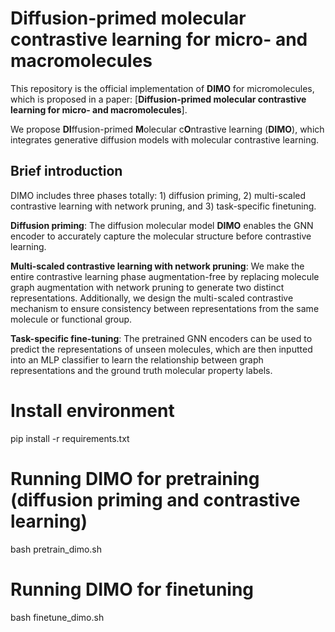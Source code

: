 
# Diffusion-primed molecular contrastive learning for micro- and macromolecules #

This repository is the official implementation of **DIMO** for micromolecules, which is proposed in a paper: [**Diffusion-primed molecular contrastive learning for micro- and macromolecules**]. 

We propose **DI**ffusion-primed **M**olecular c**O**ntrastive learning (**DIMO**), which integrates generative diffusion models with molecular contrastive learning.

## Brief introduction

DIMO includes three phases totally: 1) diffusion priming, 2) multi-scaled contrastive learning with network pruning, and 3) task-specific finetuning.

**Diffusion priming**: The diffusion molecular model **DIMO** enables the GNN encoder to accurately capture the molecular structure before contrastive learning.

**Multi-scaled contrastive learning with network pruning**: We make the entire contrastive learning phase augmentation-free by replacing molecule graph augmentation with network pruning to generate two distinct representations. Additionally, we design the multi-scaled contrastive mechanism to ensure consistency between representations from the same molecule or functional group.

**Task-specific fine-tuning**: The pretrained GNN encoders can be used to predict the representations of unseen molecules, which are then inputted into an MLP classifier to learn the relationship between graph representations and the ground truth molecular property labels.

# Install environment
pip install -r requirements.txt

# Running DIMO for pretraining (diffusion priming and contrastive learning)
bash pretrain_dimo.sh

# Running DIMO for finetuning
bash finetune_dimo.sh
